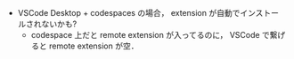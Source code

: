 - VSCode Desktop + codespaces の場合， extension が自動でインストールされないかも?
    - codespace 上だと remote extension が入ってるのに， VSCode で繋げると remote extension が空．
    